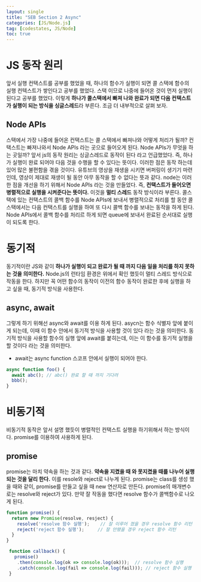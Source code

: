 ```yaml
---
layout: single
title: "SEB Section 2 Async"
categories: [JS/Node.js]
tag: [codestates, JS/Node]
toc: true
---
```


# JS 동작 원리

앞서 실행 컨택스트를 공부를 했었을 때, 하나의 함수가 실행이 되면 콜 스택에 함수의 실행 컨텍스트가 쌓인다고 공부를 했었다. 스택 이므로 나중에 들어온 것이 먼저 실행이 된다고 공부를 했었다. 이렇게 **하나가 콜스택에서 빠져 나와 완료가 되면 다음 컨택스트가 실행이 되는 방식을 싱글스레드**라 부른다. 조금 더 내부적으로 살펴 보자.

## Node APIs

스택에서 가장 나중에 들어온 컨택스트는 콜 스택에서 빠져나와 어떻게 처리가 될까?
컨택스트는 빠져나와서 Node APIs 라는 곳으로 들어오게 된다. Node APIs가 무엇을 하는 곳일까?
앞서 js의 동작 원리는 싱글스레드로 동작이 된다 라고 언급했었다. 즉, 하나가 실행이 완료 되어야 다음 것을 수행을 할 수 있다는 뜻이다. 이러한 점은 동작 하는데 있어 많은 불편함을 겪을 것이다. 유튜브의 영상을 재생을 시키면 버퍼링이 생기기 마련인데, 영상이 제대로 재생이 될 동안 아무 동작을 할 수 없다는 뜻과 같다.
node는 이러한 점을 개선을 하기 위해서 Node APIs 라는 것을 만들었다. 즉, **컨택스트가 들어오면 병렬적으로 실행을 시켜준다는 뜻이다.** 이것을 **멀티 스레드** 동작 방식이라 부른다.
콜스택에 있는 컨택스트의 콜백 함수를 Node APIs에 보내서 병렬적으로 처리를 할 동안 콜스택에서는 다음 컨택스트를 실행을 하여 또 다시 콜백 함수를 보내는 동작을 하게 된다.
Node APIs에서 콜백 함수를 처리르 하게 되면 queue에 보내서 완료된 순서대로 실행이 되도록 한다.

# 동기적

동기적이란 JS와 같이 **하나가 실행이 되고 완료가 될 때 까지 다음 일을 처리를 하지 못하는 것을 의미한다.** Node.js의 런타임 환경은 위에서 확인 했듯이 멀티 스레드 방식으로 작동을 한다. 하지만 꼭 어떤 함수의 동작이 이전의 함수 동작이 완료한 후에 실행을 하고 싶을 때, 동기적 방식을 사용한다.

## async, await

그렇게 하기 위해선 async와 await를 이용 하게 된다.
asycn는 함수 식별자 앞에 붙이게 되는데, 이때 이 함수 안에서 동기적 방식을 사용할 것이 있다 라는 것을 의미한다.
동기적 방식을 사용할 함수의 실행 앞에 await를 붙히는데, 이는 이 함수를 동기적 실행을 할 것이다 라는 것을 의미한다.

- await는 async function 스코프 안에서 실행이 되어야 한다.

```js
async function foo() {
  await abc(); // abc() 완료 할 때 까지 기다려
  bbb();
}
```

# 비동기적

비동기적 동작은 앞서 설명 했듯이 병렬적인 컨택스트 실행을 하기위해서 하는 방식이다.
promise를 이용하여 사용하게 된다.

## promise

promise는 마치 약속을 하는 것과 같다. **약속을 지켰을 때 와 못지켰을 때를 나누어 실행되는 것을 달리 한다.** 이를 resole와 reject로 나누게 된다.
promise는 class를 생성 했을 때와 같이, promise를 만들고 싶을 때 new 연산자로 만든다.
promise의 매개변수로는 resolve와 reject가 있다. 만약 잘 작동을 했다면 resolve 함수가 콜백함수로 나오게 된다.

```js
function promise() {
  return new Promise(resolve, resject) {
    resolve('resolve 함수 실행');    // 잘 이루어 졌을 경우 resolve 함수 리턴
    reject('reject 함수 실행');     // 잘 안됐을 경우 reject 함수 리턴
  }
}

 function callback() {
   promise()
    .then(console.log(ok => console.log(ok)));  // resolve 함수 실행
    .catch(console.log(fail => console.log(fail))); // reject 함수 실행
 }
```
